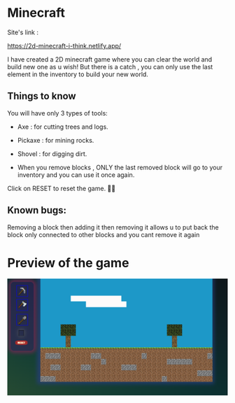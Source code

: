 # Minecraft

Site's link :

https://2d-minecraft-i-think.netlify.app/

I have created a 2D minecraft game where you can clear the world and build new one as u wish!
But there is a catch , you can only use the last element in the inventory to build your new world.

## Things to know

You will have only 3 types of tools:

- Axe : for cutting trees and logs.
- Pickaxe : for mining rocks.
- Shovel : for digging dirt.

- When you remove blocks , ONLY the last removed block will go to your inventory and you can use it once again.

Click on RESET to reset the game. 🐱‍👤

## Known bugs:

Removing a block then adding it then removing it allows u to put back the block only connected to other blocks
and you cant remove it again

# Preview of the game

![Alt text](assets/game.png)
